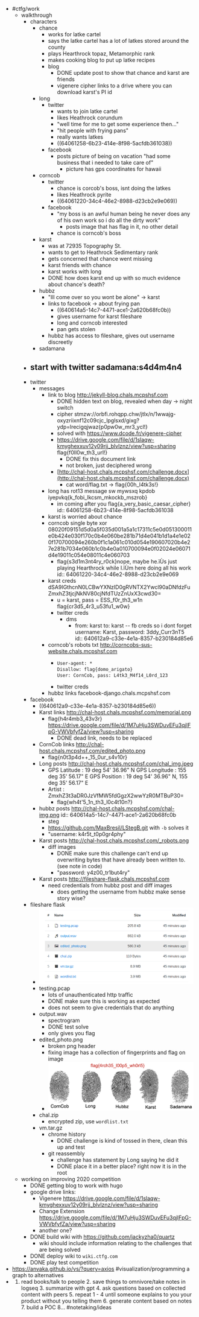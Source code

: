- #ctfg/work
	- walkthrough
		- characters
			- chance
				- works for latke cartel
				- says the latke cartel has a lot of latkes stored around the county
				- plays Hearthrock topaz, Metamorphic rank
				- makes cooking blog to put up latke recipes
				- blog
					- DONE update post to show that chance and karst are friends
					- vigenere cipher links to a drive where you can download karst's PI id
			- long
				- twitter
					- wants to join latke cartel
					- likes Heathrock corundum
					- "well time for me to get some experience then..."
					- "hit people with frying pans"
					- really wants latkes
					- ((64061258-6b23-414e-8f98-5acfdb361038))
				- facebook
					- posts picture of being on vacation "had some business that i needed to take care of"
						- picture has gps coordinates for hawaii
			- corncob
				- twitter
					- chance is corcob's boss, isnt doing the latkes
					- likes Heathrock pyrite
					- ((64061220-34c4-46e2-8988-d23cb2e9e069))
				- facebook
					- "my boss is an awful human being he never does any of his own work so i do all the dirty work"
						- posts image that has flag in it, no other detail
					- chance is corncob's boss
			- karst
				- was at 72935 Topography St.
				- wants to get to Heathrock Sedimentary rank
				- gets concerned that chance went missing
				- karst friends with chance
				- karst works with long
				- DONE how does karst end up with so much evidence about chance's death?
			- hubbz
				- "Ill come over so you wont be alone" -> karst
				- links to facebook -> about frying pan
					- ((640614a5-14c7-4471-ace1-2a620b68fc0b))
					- gives username for karst fileshare
					- long and corncob interested
					- pan gets stolen
				- hubbz has access to fileshare, gives out username discreetly
			- sadamana
		- start with twitter sadamana:s4d4m4n4
			-
		- twitter
			- messages
				- link to blog http://jekyll-blog.chals.mcpshsf.com
					- DONE hidden text on blog, revealed when day -> night switch
					- cipher stmzw://orbfi.rohqpp.chw/jtlx/n/1wwajg-oxyzriixnf12c09cjc_lpglsxd/gixg?ydp=lrecigqjwaz{p0pw0w_mr3_ycl!}
					- solved with https://www.dcode.fr/vigenere-cipher
					- https://drive.google.com/file/d/1slaqw-kmyghexxuv12y09rjj_blvlznz/view?usp=sharing flag{f0ll0w_th3_url!}
						- DONE fix this document link
						- not broken, just deciphered wrong
					- [http://chal-host.chals.mcpshsf.com/challenge.docx](http://chal-host.chals.mcpshsf.com/challenge.docx)
						- cat word/flag.txt  -> flag{00h_l4tk3s!}
				- long has rot13 message sw mywsxq kpdob iyepvkq{k_fobi_lkcsm_mkockb_mszrob}
					- im coming after you flag{a_very_basic_caesar_cipher}
					  id:: 64061258-6b23-414e-8f98-5acfdb361038
				- karst is worried about chance
				- corncob single byte xor 08020f09151d5d0a5f035d001a5a1c17311c5e0d051300011e0b424e030f170c0b4e060be281b71d4e041b1d1a4e1e020f170700094e260b0f1c1a061c010d054e190607020b4e27e281b7034e060b1c0b4e0a010700094e0f02024e06071d4e19011c054e08011c4e060703
					- flag{s3d1m3nt4ry_r0ck}nope, maybe he.ïÙs just playing Hearthrock while I.ïÙm here doing all his work
					  id:: 64061220-34c4-46e2-8988-d23cb2e9e069
				- karst creds dSA9IGthcnN0LCBwYXNzID0gRVNTX2Ywcl90aDNfdzFuZmxhZ3tjcjNkNV80cjNfdTUzZnUxX3cwd30=
					- u = karst, pass = ESS_f0r_th3_w1n flag{cr3d5_4r3_u53fu1_w0w}
					- twitter creds
						- dms
							- from: karst to: karst -- fb creds so i dont forget username: Karst, password: 3ddy_Curr3nT5
							  id:: 640612a9-c33e-4e1a-8357-b230184d85e6
				- corncob's robots txt http://corncobs-sus-website.chals.mcpshsf.com
					- ```
					  User-agent: *
					  Disallow: flag{domo_arigato}
					  User: CornCob, pass: L4tk3_M4f14_L0rd_123
					  ```
					- twitter creds
				- hubbz links facebook-django.chals.mcpshsf.com
		- facebook
			- ((640612a9-c33e-4e1a-8357-b230184d85e6))
			- Karst links http://chal-host.chals.mcpshsf.com/memorial.png
				- flag{h4r4mb3_43v3r}
				  https://drive.google.com/file/d/1M7uHju3SWDuvEFu3qjIFpG-VWVbfyfZa/view?usp=sharing
					- DONE dead link, needs to be replaced
			- CornCob links http://chal-host.chals.mcpshsf.com/edited_photo.png
				- flag{n0t3p4d++_15_0ur_s4v10r}
			- Long posts http://chal-host.chals.mcpshsf.com/chal_img.jpeg
				- GPS Latitude                    : 19 deg 54' 36.96" N
				  GPS Longitude                   : 155 deg 35' 56.17" E
				  GPS Position                    : 19 deg 54' 36.96" N, 155 deg 35' 56.17" E
				- Artist                          : ZmxhZ3t3aDR0JzVfMW5fdGgzX2wwYzR0MTBuP30=
					- flag{wh4t'5_1n_th3_l0c4t10n?}
			- hubbz posts http://chal-host.chals.mcpshsf.com/chal-img.png
			  id:: 640614a5-14c7-4471-ace1-2a620b68fc0b
				- steg
				- https://github.com/MaxBresil/LStegB.git with `-b` solves it
				- "username: k4r5t_t0p0gr4phy"
			- Karst posts http://chal-host.chals.mcpshsf.com/_robots.png
				- diff images
					- DONE make sure this challenge can't end up overwriting bytes that have already been written to. (see note in code)
					- "password: y4z00_tr1but4ry"
			- Karst posts http://fileshare-flask.chals.mcpshsf.com
				- need credentials from hubbz post and diff images
					- does getting the username from hubbz make sense story wise?
		- fileshare flask
			- ![screenshot-192.168.39.152_30527-2023.03.06-08_58_07.png](../assets/screenshot-192.168.39.152_30527-2023.03.06-08_58_07_1678121905644_0.png)
			- testing.pcap
				- lots of unauthenticated http traffic
				- DONE make sure this is working as expected
				- does not seem to give credentials that do anything
			- output.wav
				- spectrogram
				- DONE test solve
				- only gives you flag
			- edited_photo.png
				- broken png header
				- fixing image has a collection of fingerprints and flag on image
				- ![fingerprints.png](../assets/fingerprints_1678130741001_0.png)
			- chal.zip
				- encrypted zip, use `wordlist.txt`
			- vm.tar.gz
				- chrome history
					- DONE challenge is kind of tossed in there, clean this up and test
				- git reassembly
					- challenge has statement by Long saying he did it
					- DONE place it in a better place? right now it is in the root
	- working on improving 2020 competition
		- DONE getting blog to work with hugo
		- google drive links:
			- Vigenere https://drive.google.com/file/d/1slaqw-kmyghexxuv12y09rjj_blvlznz/view?usp=sharing
			- Change Extension https://drive.google.com/file/d/1M7uHju3SWDuvEFu3qjIFpG-VWVbfyfZa/view?usp=sharing
			- another one?
		- DONE build wiki with https://github.com/jackyzha0/quartz
			- wiki should include information relating to the challenges that are being solved
		- DONE deploy wiki to `wiki.ctfg.com`
		- DONE play test competition
- https://anvaka.github.io/vs/?query=axios #visualization/programming a graph to alternatives
- 1. read books/talk to people 2. save things to omnivore/take notes in logseq 3. summarize with gpt 4. ask questions based on collected content with peers 5. repeat 1 - 4 until someone explains to you your product without you telling them 6. generate content based on notes 7. build a POC 8... #notetaking/ideas